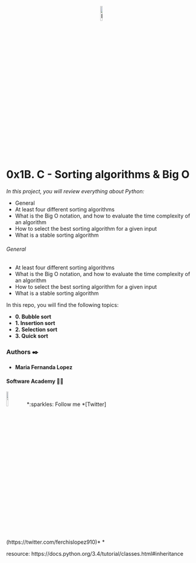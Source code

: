 <p align="center"><img src='https://embed-ssl.wistia.com/deliveries/70d6f4e10e2badb5ef394f00c17ad2bc1c14f6e7.jpg' alt='Banner' width=10%></p>

# 0x1B. C - Sorting algorithms & Big O

<p>

_In this project, you will review everything about Python:_

- General
- At least four different sorting algorithms
- What is the Big O notation, and how to evaluate the time complexity of an algorithm
- How to select the best sorting algorithm for a given input
- What is a stable sorting algorithm



###### General
- At least four different sorting algorithms
- What is the Big O notation, and how to evaluate the time complexity of an algorithm
- How to select the best sorting algorithm for a given input
- What is a stable sorting algorithm
<p>

In this repo, you will find the following topics:

* __0. Bubble sort__
* __1. Insertion sort__
* __2. Selection sort__
* __3. Quick sort__

### Authors :black_nib:
* __Maria Fernanda Lopez__

#### Software Academy 👨‍💻

<p aling="center">
<a>
<img src="https://i.pinimg.com/originals/ba/46/c8/ba46c8090ccc536ef26c005f9f2fc404.gif" alt="Twitter" width=10% /></a>
*:sparkles: Follow me *[Twitter](https://twitter.com/ferchislopez910)*
*<p aling="center">

<p>resource:
https://docs.python.org/3.4/tutorial/classes.html#inheritance
<p>